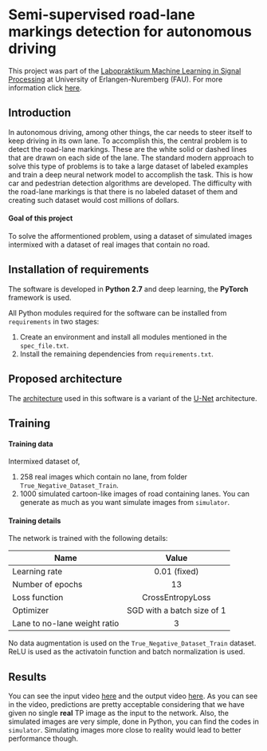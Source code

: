 # Semi-supervised road-lane markings detection for autonomous driving

This project was part of the [Labopraktikum Machine Learning in Signal Processing](http://univis.uni-erlangen.de/prg?search=lectures&id=21859177&sem=2019w&lang=de&show=full) at University of Erlangen-Nuremberg (FAU). For more information click [here](http://machinelearning.tf.fau.de/).

Introduction
------
In autonomous driving, among other things, the car needs to steer itself to keep driving in its own lane. To accomplish this, the central problem is to detect the road-lane markings. These are the white solid or dashed lines that are drawn on each side of the lane. 
The standard modern approach to solve this type of problems is to take a large dataset of labeled examples and train a deep neural network model to accomplish the task. This is how car and pedestrian detection algorithms are developed. The difficulty with the road-lane markings is that there is no labeled dataset of them and creating such dataset would cost millions of dollars. 
#### Goal of this project 
To solve the afformentioned problem, using a dataset of simulated images intermixed with a dataset of real images that contain no road.

Installation of requirements
------

The software is developed in **Python** **2.7** and deep learning, the **PyTorch** framework is used.

All Python modules required for the software can be installed from `requirements` in two stages:
1. Create an environment and install all modules mentioned in the `spec_file.txt`.
2. Install the remaining dependencies from `requirements.txt`.

Proposed architecture
------
The [architecture](https://github.com/starasteh/lane-detection/blob/master/models/Architecture.pdf) used in this software is a variant of the [U-Net](https://arxiv.org/pdf/1505.04597.pdf) architecture.


Training
------
#### Training data
Intermixed dataset of,
1. 258 real images which contain no lane, from folder `True_Negative_Dataset_Train`.
2. 1000 simulated cartoon-like images of road containing lanes. You can generate as much as you want simulate images from `simulator`.
#### Training details

The network is trained with the following details:

| Name        | Value           |
| ------------- |:-------------:| 
| Learning rate    | 0.01 (fixed) 
| Number of epochs | 13 
| Loss function    | CrossEntropyLoss   
| Optimizer        | SGD with a batch size of 1
| Lane to no-lane weight ratio  | 3      

No data augmentation is used on the `True_Negative_Dataset_Train` dataset. ReLU is used as the activatoin function and batch normalization is used.

Results
------
You can see the input video [here](https://github.com/SorooshTA/lane-detection/raw/master/data/input_data/Video/3911-3931.mp4) and the output video [here](https://github.com/SorooshTA/lane-detection/raw/master/data/output_data/outputvideo.mp4).
As you can see in the video, predictions are pretty acceptable considering that we have given no single **real** TP image as the input to the network. Also, the simulated images are very simple, done in Python, you can find the codes in `simulator`. Simulating images more close to reality would lead to better performance though. 

